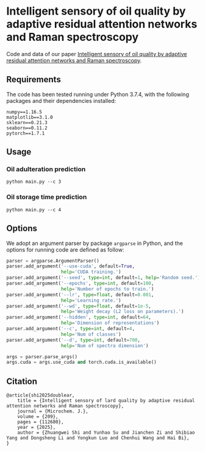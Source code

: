 # Intelligent sensory of oil quality by adaptive residual attention networks and Raman spectroscopy

Code and data of our paper [Intelligent sensory of oil quality by adaptive residual attention networks and Raman spectroscopy](https://doi.org/10.1016/j.microc.2025.112680).

## Requirements

The code has been tested running under Python 3.7.4, with the following packages and their dependencies installed:
```
numpy==1.16.5
matplotlib==3.1.0
sklearn==0.21.3
seaborn==0.11.2
pytorch==1.7.1
```

## Usage

### Oil adulteration prediction

```
python main.py --c 3
```

### Oil storage time prediction

```
python main.py --c 4
```

## Options

We adopt an argument parser by package  `argparse` in Python, and the options for running code are defined as follow:

```python
parser = argparse.ArgumentParser()
parser.add_argument('--use-cuda', default=True,
                    help='CUDA training.')
parser.add_argument('--seed', type=int, default=1, help='Random seed.')
parser.add_argument('--epochs', type=int, default=100,
                    help='Number of epochs to train.')
parser.add_argument('--lr', type=float, default=0.001,
                    help='Learning rate.')
parser.add_argument('--wd', type=float, default=1e-5,
                    help='Weight decay (L2 loss on parameters).')
parser.add_argument('--hidden', type=int, default=64,
                    help='Dimension of representations')
parser.add_argument('--c', type=int, default=4,
                    help='Num of classes')
parser.add_argument('--d', type=int, default=700,
                    help='Num of spectra dimension')               

args = parser.parse_args()
args.cuda = args.use_cuda and torch.cuda.is_available()
```

## Citation

```
@article{shi2025doublear,
    title = {Intelligent sensory of lard quality by adaptive residual attention networks and Raman spectroscopy},
    journal = {Microchem. J.},
    volume = {209},
    pages = {112680},
    year = {2025},
    author = {Zhuangwei Shi and Yunhao Su and Jianchen Zi and Shibiao Yang and Dongsheng Li and Yongkun Luo and Chenhui Wang and Hai Bi},
}
```
